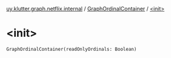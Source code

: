 [uy.klutter.graph.netflix.internal](../index.md) / [GraphOrdinalContainer](index.md) / [&lt;init&gt;](.)


# &lt;init&gt;
<code>GraphOrdinalContainer(readOnlyOrdinals: Boolean)</code><br/>

